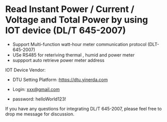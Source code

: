 # Read Instant Power / Current / Voltage and Total Power by using IOT device  (DL/T 645-2007)


- Support Multi-function watt-hour meter communication protocol (DLT-645-2007)
- USe RS485 for reteriving thermal , humid and power meter 
- suppport auto retrieve power meter address

IOT Device Vendor: 

- DTU Setting Platform :https://dtu.yinerda.com

- Login: xxx@gmail.com
- password: helloWorld123! <For mine only>


If you have any questions for integrating DL/T 645-2007, please feel free to drop me message for discussion.


